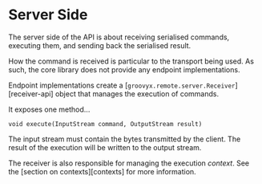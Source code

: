 # Server Side

The server side of the API is about receiving serialised commands, executing them, and sending back the serialised result.

How the command is received is particular to the transport being used. As such, the core library does not provide any endpoint implementations. 

Endpoint implementations create a [`groovyx.remote.server.Receiver`][receiver-api] object that manages the execution of commands.

It exposes one method...

    void execute(InputStream command, OutputStream result)

The input stream must contain the bytes transmitted by the client. The result of the execution will be written to the output stream.

The receiver is also responsible for managing the execution *context*. See the [section on contexts][contexts] for more information.